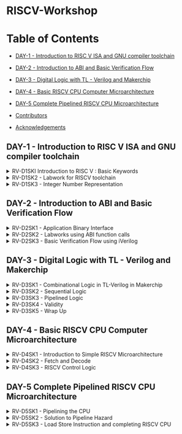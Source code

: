 # RISCV-Workshop
# Table of Contents
  - [DAY-1 - Introduction to RISC V ISA and GNU compiler toolchain](#day-1---introduction-to-risc-v-isa-and-gnu-compiler-toolchain)
  - [DAY-2 - Introduction to ABI and Basic Verification Flow](#day-2---introduction-to-abi-and-basic-verification-flow)
  - [DAY-3 - Digital Logic with TL - Verilog and Makerchip](#day-3---digital-logic-with-tl---verilog-and-makerchip)
  - [DAY-4 - Basic RISCV CPU Computer Microarchitecture](#day-4---basic-riscv-cpu-computer-microarchitecture)
  - [DAY-5 Complete Pipelined RISCV CPU Microarchitecture](#day-5-complete-pipelined-riscv-cpu-microarchitecture)


  - [Contributors](#contributors)
  - [Acknowledgements](#acknowledgements)



## DAY-1 - Introduction to RISC V ISA and GNU compiler toolchain


<details>
 <summary>
    RV-D1SKI Introduction to RISC V : Basic Keywords
 </summary>

## RV-D1SKI L1 Introduction 

ISA in layman terms is the language of the computers. If there is a code snippet that needs to be implemented on a harware, it has to be first converted to machine instructions furthermore into binary format. The higher level program(c) will be converted to an RTL and then subsequently mapped onto the hardware. An Instruction Set Architecture (ISA) is part of the abstract model of a computer that defines how the CPU is controlled by the software. The ISA acts as an interface between the hardware and the software, specifying both what the processor is capable of doing as well as how it gets done.


## RV_D1SK1_L2_From Apps To Hardware

Even the apps that are used so widely, are ultimately run on a hardware. This is done with the help of an intermidiate system called **system software** . It comprises of OS, kernel,compilers and assemblers. 

<img width="1440" alt="Screenshot 2023-08-17 at 4 11 54 PM" src="https://github.com/Sushma-Ravindra/IIITB-ASIC-1/assets/141133883/b4de1c2b-f427-4183-86c3-835d3d0f0f42">

_Compiler_: In computing, a compiler is a computer program that translates computer code written in one programming language (the source language) into another language (the target language). The name "compiler" is primarily used for programs that translate source code from a high-level programming language to a low-level programming language (e.g. assembly language, object code, or machine code) to create an executable program ie exe file. 


_Assembler_ : An assembler is a type of computer program that takes in basic instructions and converts them into a pattern of bits that the computer's processor can use to perform basic operations. The assembler's job is to convert assembler or assembly language code into machine code that the computer can then read and execute.


_Architecture of the computer_ : So architecture or ISA is the abstract interface between higher languages and generated machine level instructions by the compiler.

<img width="1440" alt="Screenshot 2023-08-17 at 4 10 56 PM" src="https://github.com/Sushma-Ravindra/IIITB-ASIC-1/assets/141133883/f2990f36-d867-453c-afd6-4f2a54730975">


Now, for the hardware to read instructions from the bit stream, there is need for RTL languages that further synthesis the instruction received from higher level languages into a netlist which can be implemented on the hardware.

<img width="1440" alt="Screenshot 2023-08-17 at 4 11 54 PM" src="https://github.com/Sushma-Ravindra/IIITB-ASIC-1/assets/141133883/1ee3f21b-2dc7-44f6-8a05-f552931af168">


## RV_D1SK1_L3_Detailed Description Of Course Content 

Beginning with basic C codes for integer addition and operations. Demo of the course content is given taking the mentioned code as example.

1) Pseudo Instructions: mv, ld, li.
2) Base Integer Instructions: Also called RV64i :  addi, lui , auipc. 64 bit refers to the data size it is operating on.
3) Multipy extenstion : RV64m : mulw , divw.
4) Single and Double Precision Floating point Extention : RV64F and RV64D : fsd, fmul.

Following are the few additional topics to be covered in the course.


_Application Binary Interface_
_Memory Allocation and Data Pointer_
_Signed and Unsigned Integer representation_

</details>




<details>
 <summary>
    RV-D1SK2 - Labwork for RISCV toolchain
 </summary>

## RV-D1SK2 - L1 - C Program to compute sum from 1 to N. 

Open a file named sum_1_to_n. using leafpad editor.
```
  $leafpad sum_1_to_n.c

```

Write your C code for sum of numbers from 1 to n (say n =9).
Compile using GNU compiler.
 ```
 $gcc sum_1_to_n.c

```

Run the compiled object file (Default object file formed with the name a.out). 

```
  $./a/out

```

## RV-D1SK2 - L2 - C - GCC Compile and Disassemble.

Since we have previously created our sum_1_to_n.c program file, now to run the same program using RISC-V simulator:

```
$riscv64-unknown-elf-gcc -O1 -mabi=lp64 -march=rv64i -o sum_1_to_n.o sum_1_to_n.c

```
Command info: riscv64-unknown-elf-gcc => RISC-V compiler , -Ofast => Compiler option (Various compiler options like -O1, -o1, -Ofast) , -mabi=lp64 => ABI of long int pointer , -march=rv64i => architecture-64bit , -o => output , sum_1_to_n.o => object file , sum_1_to_n.c => C program file

In order to see what is the assembly code for the C program that is run ,i.e to see the disassembled file, run the following in a new tab in the terminal:
```
$riscv64-unknown-elf-objdump -d sum_1_to_n.o | less

```

The same C program is now compiled using RISC-V toolchain. Spike simulator is used to run the object file , and also as a debugger.
```
  $ riscv64-unknown-elf-gcc -O1 -mabi=lp64 -march=rv64i -o sum1ton.o sum1ton.c
  $ riscv64-unknown-elf-objdump -d sum1ton.o | less
  # different command 
  $ riscv64-unknown-elf-gcc -Ofast -mabi=lp64 -march=rv64i -o sum1ton.o sum1ton.c
  $ riscv64-unknown-elf-objdump -d sum1ton.o | less
  $ spike pk sum1ton.o
```
![Screenshot from 2023-08-22 22-13-45](https://github.com/Sushma-Ravindra/RISCV-Workshop/assets/141133883/ce0fb07c-2f8d-4d52-aabb-66b9443aadda)
![Screenshot from 2023-08-22 22-18-50](https://github.com/Sushma-Ravindra/RISCV-Workshop/assets/141133883/bbdd8ce7-5785-46c7-aa7d-2d11b618bd29)
![Screenshot from 2023-08-22 22-21-24](https://github.com/Sushma-Ravindra/RISCV-Workshop/assets/141133883/4d0c659d-9e10-4303-af5b-94e5db98c176)
![Screenshot from 2023-08-22 22-25-45](https://github.com/Sushma-Ravindra/RISCV-Workshop/assets/141133883/96a29653-e7d3-4184-9f63-f714ac15c216)



## RV-D1SK2 - L3 - Spike Simulation and Debug.


Some data representation terms we use:
Byte - A byte is a fundamental unit of digital information that consists of a group of eight bits.
Word - A word is a basic unit of data that a processor can operate on in a single instruction. It typically corresponds to the natural data width of the processor's architecture. In RISC-V Word is of length 32bits.
Double Word - In computer architecture and data representation, a "double word" is a term used to describe a unit of data that is twice the size of a "word." In RISC-V Double word is of length 64bits.
Most Significant bit(MSB) - MSB stands for "Most Significant Bit." It is a term used in digital systems and binary representation to refer to the bit in a binary number that holds the highest positional value.
Least Significant bit(LSB) - LSB stands for "Least Significant Bit." It is the term used in binary representation to refer to the bit in a binary number that holds the lowest positional value. In other words, the Least Significant Bit is the rightmost bit in a binary representation.

![Screenshot from 2023-08-22 22-54-56](https://github.com/Sushma-Ravindra/RISCV-Workshop/assets/141133883/b4b26952-5c68-4547-887a-b7f709ac2f89)

The total unsigned numbers we can form using n-bits is given as : 2^(n) - 1.
We use 2's complement representation to represent the negative numbers.
For signed representation, the MSB bit indicated the sign of the number. If MSB=0, it is a positive number and MSB=1 indicates a negative number.



    In signed representation of binary numbers, the range of positive numbers we can represent using n-bits is: 0 to (2^(n-1) - 1) and the range of negative numbers is: -1 to -2^(n-1).
    
![Screenshot from 2023-08-22 22-56-53](https://github.com/Sushma-Ravindra/RISCV-Workshop/assets/141133883/7b74a7a7-24c7-41e9-b417-04c1a426894e)


    

</details>

<details>
 <summary>
    RV-D1SK3 - Integer Number Representation
 </summary>


## RV-D1SK3 - L1 - 64 bit Number System for Unsigned Numbers

Some data representation terms we use:
Byte - A byte is a fundamental unit of digital information that consists of a group of eight bits.
Word - A word is a basic unit of data that a processor can operate on in a single instruction. It typically corresponds to the natural data width of the processor's architecture. In RISC-V Word is of length 32bits.
Double Word - In computer architecture and data representation, a "double word" is a term used to describe a unit of data that is twice the size of a "word." In RISC-V Double word is of length 64bits.
Most Significant bit(MSB) - MSB stands for "Most Significant Bit." It is a term used in digital systems and binary representation to refer to the bit in a binary number that holds the highest positional value.
Least Significant bit(LSB) - LSB stands for "Least Significant Bit." It is the term used in binary representation to refer to the bit in a binary number that holds the lowest positional value. In other words, the Least Significant Bit is the rightmost bit in a binary representation.

![Screenshot from 2023-08-22 17-51-55](https://github.com/Sushma-Ravindra/RISCV-Workshop/assets/141133883/72e6e07e-3a3d-4052-8839-6c938b19d030)
![Screenshot from 2023-08-22 17-51-42](https://github.com/Sushma-Ravindra/RISCV-Workshop/assets/141133883/1780a8be-b44e-4a67-8e14-a3a68584b854)


## RV-D1SK3 - L2 - 64 bit Number System for Signed Numbers
 

In signed representation of binary numbers, the range of positive numbers we can represent using n-bits is: 0 to (2^(n-1) - 1) and the range of negative numbers is: -1 to -2^(n-1).
2's complement The two's complement is a mathematical technique used in computing to represent signed integers (positive and negative whole numbers) using the binary number system.

To convert a negative integer to its two's complement representation:
Take the positive binary representation.
Flip all the bits (change 0s to 1s and 1s to 0s).
Add 1 to the resulting value.
Positive number MSB=0 Negative number MSB=1


![Screenshot from 2023-08-22 22-56-53](https://github.com/Sushma-Ravindra/RISCV-Workshop/assets/141133883/11c2f83d-5193-4129-96b0-2b7327a4b912)


![Screenshot from 2023-08-22 17-52-14](https://github.com/Sushma-Ravindra/RISCV-Workshop/assets/141133883/2b8f169d-2c77-4eb3-bfe0-6365cf560d88)



## RV-D1SK3 - L3 - Lab for Signed and Unsigned Numbers


Let us do a lab exercise based on the signed and unsigned binary numbers:

 The following code is to rpresent the highest binary number in unsigned representation:

```
  #include <stdio.h>
  #include <math.h>
  int main() {
  unsigned long long int max = (unsigned long long int) (pow(2,64) -1);
  printf("highest number represented by unsigned long long int is %llu\n", max);
  return 0;
  }
```

Output:
![Screenshot from 2023-08-22 23-02-11](https://github.com/Sushma-Ravindra/RISCV-Workshop/assets/141133883/a875620f-c22a-4947-9f74-f38b2c54e032)


Modifying the above program to check whether the result we got is the highest number are not:

```
#include<stdio.h>
#include<math.h>

int main() {
	long long int max = (long long int) (pow(2,10) * -1);
	printf("highest number represented by long long int is %lld\n", max);
	return 0;
}

```
Output:


![Screenshot from 2023-08-22 23-04-56](https://github.com/Sushma-Ravindra/RISCV-Workshop/assets/141133883/829b1020-93b5-45a7-8309-076e18433716)


Now, Create a new file signedHighest.c with the following code in it:
```
#include<stdio.h>
#include<math.h>

int main() {
	long long int max = (long long int) (pow(2,63) -1);
	long long int min = (long long int) (pow(2,63) * -1);
	printf("highest number represented by long long int is %lld\n", max);
  printf("lowest number represented by long long int is %lld\n", min);
	return 0;
}
```
Output:
![Screenshot from 2023-08-22 23-10-28](https://github.com/Sushma-Ravindra/RISCV-Workshop/assets/141133883/48fa4e34-4840-44d4-8899-ad50a1db54a0)



</details>




## DAY-2 - Introduction to ABI and Basic Verification Flow

<details>
 <summary>
    RV-D2SK1 - Application Binary Interface
 </summary>

## RV-D2SK1 - L1 - Introducation to Application Binary Interface

## RV-D2SK1 - L2 - Memory Allocation for Double Words

## RV-D2SK1 - L3 - Load, Add ,Store Instructions with examples

## RV-D2SK1 - L4 - Concluding 32 Registers and their respective ABI names

</details>


<details>
 <summary>
    RV-D2SK2 - Labworks using ABI function calls
 </summary>


## RV-D2SK2 - L1 - Study New Algorithm for SUM 1 to N using ASM
## RV-D2SK2 - L2 - Review ASM function Calls
## RV-D2SK2 - L3 - Simulate New C program wirh function Call 

</details>

<details>
 <summary>
    RV-D2SK3 - Basic Verification Flow using iVerilog
 </summary>

## RV-D2SK3 - L1 - Lab to run C prog on RISCV CPU

</details>


## DAY-3 - Digital Logic with TL - Verilog and Makerchip

<details>
  <summary>
    RV-D3SK1 - Combinational Logic in TL-Verilog in Makerchip 
  </summary>

 ## RV-D3SK1 - L1 - Introduction to Logic Gates
 ## RV-D3SK1 - L2 - Basic MUX Implementation and Introdiction to Makerchip
 ## RV-D3SK1 - L3 - Labs for Combinational Logic

 </details>

 
<details>
  <summary>
    RV-D3SK2 - Sequential Logic 
  </summary>

## RV-D3SK2 - L1 - Introduction to Sequential Logic and Counter Lab
## RV-D3SK2 - L2 - Sequential Calculator Lab


</details>


<details>
  <summary>
    RV-D3SK3 - Pipelined Logic 
  </summary>

## RV-D3SK3 - L1 - Pipelined Logic and Retiming
## RV-D3SK3 - L2 - Pipeline Logic Advantages and Demo on Platform
## RV-D3SK3 - L3 - Lab on Error Condtions within Computation Pipeline
## RV-D3SK3 - L4 - Lab on 2 Cycle Calculator

</details>


<details>
  <summary>
    RV-D3SK4 - Validity 
  </summary>

  
 ## RV-D3SK4 - L1 - Introduction to VALIDITY and its Advantages
 ## RV-D3SK4 - L2 - Lab on validity and valid when condition
 ## RV-D3SK4 - L3 - Lab to complete total distance
 ## RV-D3SK4 - L4 - Lab on 2 cycle calculator with validity 
 ## RV-D3SK4 - L5 - Calculator single Value Memory Lab

 </details>

<details>
  <summary>
    RV-D3SK5 - Wrap Up
  </summary>
 
## RV-D3SK5 - Introduction to Hierarchy Concept 


</details>


## DAY-4 - Basic RISCV CPU Computer Microarchitecture

<details>
  <summary>
    RV-D4SK1 - Introduction to Simple RISCV Microarchitecture
  </summary>

## RV-D4SK1 - L1 - Microarchitecture of Single Cycle RISCV CPU
## RV-D4SK2 - L2 - Starting Point Code for RISCV Labs - 1
## RV-D4SK2 - L3 - Starting Point Code for RISCV Labs - 2

</details>


<details>
  <summary>
    RV-D4SK2 - Fetch and Decode
  </summary>

##  RV-D4SK2 - L1 - Implementation Plan and Lab for PC
##  RV-D4SK2 - L2 - Lab for instruction fetch logic
##  RV-D4SK2 - L3 - Lab for RV instruction types IRSBJU Decode Logic
##  RV-D4SK2 - L4 - Lab for instruction immediate decode logic for RV ISBUJ
##  RV-D4SK2 - L5 - Lab to decode other fields of Instruction of RV ISBUJ
##  RV-D4SK2 - L6 - Lab to decode instruction fields based on Instruction type RV ISBUJ
##  RV-D4SK2 - L7 - Lab to decode individual Instruction


  
</details>


<details>
  <summary>
    RV-D4SK3 - RISCV Control Logic 
  </summary>

 
## RV-D4SK3 - L1 - Lab for Register file read -1 
## RV-D4SK3 - L2 - Lab for Register file read -2
## RV-D4SK3 - L3 - Lab for ALU operations
## RV-D4SK3 - L4 - Lab for Register file write 
## RV-D4SK3 - L5 - Concept of array and Rgister file details
## RV-D4SK3 - L6 - Lab for implementing branch Instructions
## RV-D4SK3 - L7 - Lab fpr completing branch instructions implementations
## RV-D4SK3 - L8 - Lab to create simple testbench

</details>


## DAY-5 Complete Pipelined RISCV CPU Microarchitecture



<details>
  <summary>
    RV-D5SK1 - Pipelining the CPU  
  </summary>

  ## RV-D5SK1 - L1 - Introduction to control flow hazard and read after write hazard
  ## RV-D5SK1 - L2 - Create 3 cycle valid signal
  ## RV-D5SK1 - L3 - Code 3 cycle RISCV architecture to take care of invalid signal
  ## RV-D5SK1 - L4 - To modify 3 cycle RISCV to distribute logic 

</details>


<details>
  <summary>
    RV-D5SK2 - Solution to Pipeline Hazard
  </summary>


## RV-D5SK2 - L1 - Register File Bypass to address RD after WR hazard
## RV-D5SK2 - L2 - Braches to correct branch target path
## RV-D5SK2 - L3 - Complete instuction decode 
## RV-D5SK2 - L4 - Code complete ALU
</details>

<details>
  <summary>
    RV-D5SK3 - Load Store Instruction and completing RISCV CPU
  </summary>

## RV-D5SK3 - L1 - Introduction and Lab to redirect load
## RV-D5SK3 - L2 - Load data from Memory to Rgister file
## RV-D5SK3 - L3 - Add loads and stores to test program
## RV-D5SK3 - L4 - Add control logic for JUMP instructions
## RV-D5SK3 - L5 - Wrap up 













## Contributors
SUSHMA R


## Acknowledgements 
www.vsdiat.com

www.github/kunal123.com

www.google.com

www.chipedge.com/everything-you-need-to-know-about-synthesis-in-vlsi/

www.electronicsforyou.com

